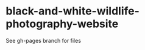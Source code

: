 black-and-white-wildlife-photography-website
============================================
See gh-pages branch for files <br>

